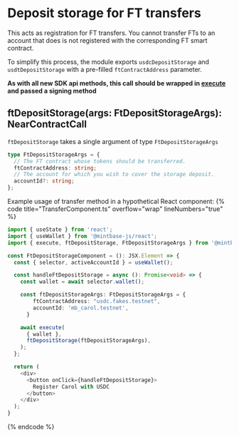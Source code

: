 
# Deposit storage for FT transfers

This acts as registration for FT transfers. You cannot transfer FTs to an account that does is not registered with the corresponding FT smart contract.

To simplify this process, the module exports `usdcDepositStorage` and `usdtDepositStorage` with a pre-filled `ftContractAddress` parameter.

**As with all new SDK api methods, this call should be wrapped in [execute](../#execute) and passed a signing method**

## ftDepositStorage(args: FtDepositStorageArgs): NearContractCall

`ftDepositStorage` takes a single argument of type `FtDepositStorageArgs`

```typescript
type FtDepositStorageArgs = {
  // The FT contract whose tokens should be transferred.
  ftContractAddress: string;
  // The account for which you wish to cover the storage deposit.
  accountId?: string;
};
```

Example usage of transfer method in a hypothetical React component:
{% code title="TransferComponent.ts" overflow="wrap" lineNumbers="true" %}

```typescript
import { useState } from 'react';
import { useWallet } from '@mintbase-js/react';
import { execute, ftDepositStorage, FtDepositStorageArgs } from '@mintbase-js/sdk';

const FtDepositStorageComponent = (): JSX.Element => {
  const { selector, activeAccountId } = useWallet();

  const handleFtDepositStorage = async (): Promise<void> => {
    const wallet = await selector.wallet();

    const ftDepositStorageArgs: FtDepositStorageArgs = {
        ftContractAddress: "usdc.fakes.testnet",
        accountId: 'mb_carol.testnet',
      }

    await execute(
      { wallet },
      ftDepositStorage(ftDepositStorageArgs),
    );
  };

  return (
    <div>
      <button onClick={handleFtDepositStorage}>
        Register Carol with USDC
      </button>
    </div>
  );
}

```
{% endcode %}
